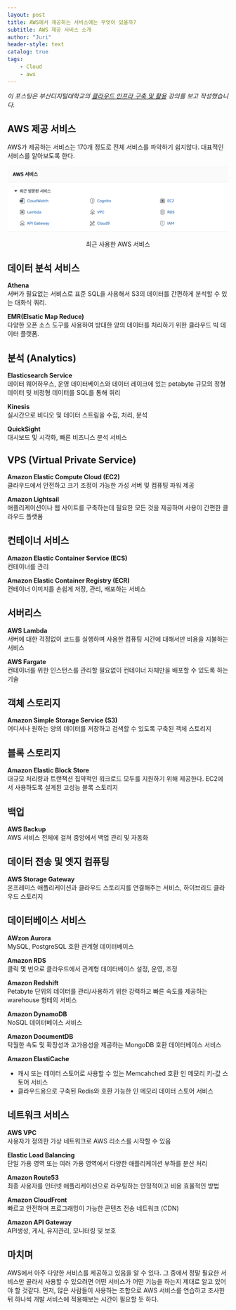 ```yaml
---
layout: post
title: AWS에서 제공하는 서비스에는 무엇이 있을까?
subtitle: AWS 제공 서비스 소개
author: "Juri"
header-style: text
catalog: true
tags:
    - Cloud
    - aws
---
```


<i>이 포스팅은 부산디지털대학교의 [클라우드 인프라 구축 및 활용](www.kocw.net) 강의를 보고 작성했습니다.</i>

## AWS 제공 서비스

AWS가 제공하는 서비스는 170개 정도로 전체 서비스를 파악하기 쉽지않다. 대표적인 서비스를 알아보도록 한다.

![](/img/in-post/cloud-infra-4.png)

<div style="text-align:center">최근 사용한 AWS 서비스</div>

## 데이터 분석 서비스

**Athena**<br>
서버가 필요없는 서비스로 표준 SQL을 사용해서 S3의 데이터를 간편하게 분석할 수 있는 대화식 쿼리.

**EMR(Elsatic Map Reduce)**<br>
다양한 오픈 소스 도구를 사용하여 방대한 양의 데이터를 처리하기 위한 클라우드 빅 데이터 플랫폼.

## 분석 (Analytics)

**Elasticsearch Service**<br>
데이터 웨어하우스, 운영 데이터베이스와 데이터 레이크에 있는 petabyte 규모의 정형 데이터 및 비정형 데이터를 SQL를 통해 쿼리

**Kinesis**<br>
실시간으로 비디오 및 데이터 스트림을 수집, 처리, 분석

**QuickSight**<br>
대시보드 및 시각화, 빠른 비즈니스 분석 서비스

## VPS (Virtual Private Service)

**Amazon Elastic Compute Cloud (EC2)**<br>
클라우드에서 안전하고 크기 조정이 가능한 가성 서버 및 컴퓨팅 파워 제공

**Amazon Lightsail**<br>
애플리케이션이나 웹 사이트를 구축하는데 필요한 모든 것을 제공하며 사용이 간편한 클라우드 플랫폼

## 컨테이너 서비스

**Amazon Elastic Container Service (ECS)**<br>
컨테이너를 관리

**Amazon Elastic Container Registry (ECR)**<br>
컨테이너 이미지를 손쉽게 저장, 관리, 배포하는 서비스

## 서버리스

**AWS Lambda**<br>
서버에 대한 걱정없이 코드를 실행하며 사용한 컴퓨팅 시간에 대해서만 비용을 지불하는 서비스

**AWS Fargate**<br>
컨테이너를 위한 인스턴스를 관리할 필요없이 컨테이너 자체만을 배포할 수 있도록 하는 기술

## 객체 스토리지

**Amazon Simple Storage Service (S3)**<br>
어디서나 원하는 양의 데이터를 저장하고 검색할 수 있도록 구축된 객체 스토리지

## 블록 스토리지

**Amazon Elastic Block Store**<br>
대규모 처리량과 트랜잭션 집약적인 워크로드 모두를 지원하기 위해 제공한다. EC2에서 사용하도록 설계된 고성능 블록 스토리지

## 백업

**AWS Backup**<br>
AWS 서비스 전체에 걸쳐 중앙에서 백업 관리 및 자동화

## 데이터 전송 및 엣지 컴퓨팅

**AWS Storage Gateway**<br>
온프레미스 애플리케이션과 클라우드 스토리지를 연결해주는 서비스, 하이브리드 클라우드 스토리지

## 데이터베이스 서비스

**AWzon Aurora**<br>
MySQL, PostgreSQL 호환 관계형 데이터베이스

**Amazon RDS**<br>
클릭 몇 번으로 클라우드에서 관계형 데이터베이스 설정, 운영, 조정

**Amazon Redshift**<br>
Petabyte 단위의 데이터를 관리/사용하기 위한 강력하고 빠른 속도를 제공하는 warehouse 형테의 서비스

**Amazon DynamoDB**<br>
NoSQL 데이터베이스 서비스

**Amazon DocumentDB**<br>
탁월한 속도 및 확장성과 고가용성을 제공하는 MongoDB 호환 데이터베이스 서비스

**Amazon ElastiCache**<br>

-   캐시 또는 데이터 스토어로 사용할 수 있는 Memcahched 호환 인 메모리 키-값 스토어 서비스
-   클라우드용으로 구축된 Redis와 호환 가능한 인 메모리 데이터 스토어 서비스

## 네트워크 서비스

**AWS VPC**<br>
사용자가 정의한 가상 네트워크로 AWS 리소스를 시작할 수 있음

**Elastic Load Balancing**<br>
단일 가용 영역 또는 여러 가용 영역에서 다양한 애플리케이션 부하를 분산 처리

**Amazon Route53**<br>
최종 사용자를 인터넷 애플리케이션으로 라우팅하는 안정적이고 비용 효율적인 방법

**Amazon CloudFront**<br>
빠르고 안전하며 프로그래밍이 가능한 콘텐츠 전송 네트워크 (CDN)

**Amazon API Gateway**<br>
API생성, 게시, 유지관리, 모니터링 및 보호

## 마치며

AWS에서 아주 다양한 서비스를 제공하고 있음을 알 수 있다. 그 중에서 정말 필요한 서비스만 골라서 사용할 수 있으려면 어떤 서비스가 어떤 기능을 하는지 제대로 알고 있어야 할 것같다. 먼저, 많은 사람들이 사용하는 조합으로 AWS 서비스를 연습하고 조사한 뒤 하나씩 개발 서비스에 적용해보는 시간이 필요할 듯 하다.
